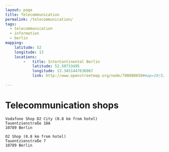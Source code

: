 ```yaml
---
layout: page
title: Telecommunication
permalink: /telecommunication/
tags:
  - telecommunication
  - information
  - berlin
mapping: 
    latitude: 52 
    longitude: 13 
    locations: 
        -   title: InterContinental Berlin 
            latitude: 52.50733495 
            longitude: 13.3451447636067  
            link: http://www.openstreetmap.org/node/700080659#map=19/52.50526/13.34164  
        
---
```


# Telecommunication shops

    Vodafone Shop D2 City (0.8 km from hotel)
    Tauentzienstraße 18A
    10789 Berlin
    
    O2 Shop (0.8 km from hotel)
    Tauentzienstraße 7
    10789 Berlin